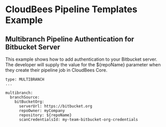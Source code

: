 # CloudBees Pipeline Templates Example
## Multibranch Pipeline Authentication for Bitbucket Server

This example shows how to add authentication to your Bitbucket server. The developer will supply the value for the ${repoName} parameter when they create their pipeline job in CloudBees Core.

````
type: MULTIBRANCH
...

multibranch:
  branchSource:
    bitBucketOrg:
      serverUrl: https://bitbucket.org
      repoOwner: myCompany
      repository: ${repoName}
      scanCredentialsId: my-team-bitbucket-org-credentials
````